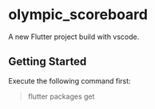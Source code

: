 # olympic_scoreboard
A new Flutter project build with vscode.

## Getting Started
Execute the following command first:
>flutter packages get

